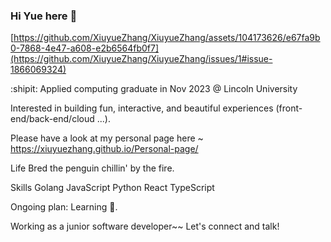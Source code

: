 ### Hi Yue here 👋
[https://github.com/XiuyueZhang/XiuyueZhang/assets/104173626/e67fa9b0-7868-4e47-a608-e2b6564fb0f7](https://github.com/XiuyueZhang/XiuyueZhang/issues/1#issue-1866069324)

:shipit: Applied computing graduate in Nov 2023 @ Lincoln University

Interested in building fun, interactive, and beautiful experiences
(front-end/back-end/cloud ...).

Please have a look at my personal page here ~
https://xiuyuezhang.github.io/Personal-page/

Life
Bred the penguin chillin' by the fire.

Skills
Golang JavaScript Python React TypeScript

Ongoing plan: Learning 🦀.

Working as a junior software developer~~ Let's connect and talk!
